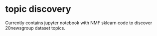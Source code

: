 # topic discovery

Currently contains jupyter notebook with NMF sklearn code to discover 20newsgroup dataset topics.
